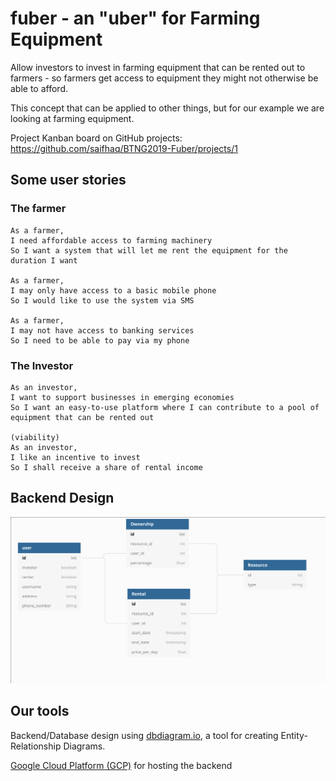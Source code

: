 # fuber - an "uber" for Farming Equipment

Allow investors to invest in farming equipment that can be rented out to farmers - so farmers get access to equipment they might not otherwise be able to afford.

This concept that can be applied to other things, but for our example we are looking at farming equipment.

Project Kanban board on GitHub projects: <https://github.com/saifhaq/BTNG2019-Fuber/projects/1>

## Some user stories

### The farmer

    As a farmer,
    I need affordable access to farming machinery
    So I want a system that will let me rent the equipment for the duration I want

    As a farmer, 
    I may only have access to a basic mobile phone
    So I would like to use the system via SMS

    As a farmer,
    I may not have access to banking services
    So I need to be able to pay via my phone

### The Investor

    As an investor,
    I want to support businesses in emerging economies
    So I want an easy-to-use platform where I can contribute to a pool of equipment that can be rented out 

    (viability)
    As an investor,
    I like an incentive to invest
    So I shall receive a share of rental income

## Backend Design

![Backend](./readme/initial-er-diagram.png)

## Our tools

Backend/Database design using [dbdiagram.io](https://dbdiagram.io), a tool for creating Entity-Relationship Diagrams.

[Google Cloud Platform (GCP)](https://cloud.google.com/) for hosting the backend

